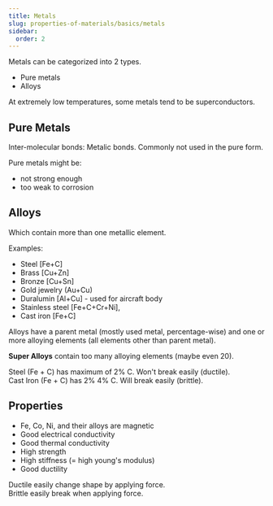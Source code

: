 ```yaml
---
title: Metals
slug: properties-of-materials/basics/metals
sidebar:
  order: 2
---
```


Metals can be categorized into 2 types.

- Pure metals
- Alloys

At extremely low temperatures, some metals tend to be superconductors.

## Pure Metals

Inter-molecular bonds: Metalic bonds. Commonly not used in the pure form.

Pure metals might be:

- not strong enough
- too weak to corrosion

## Alloys

Which contain more than one metallic element.

Examples:

- Steel [Fe+C]
- Brass [Cu+Zn]
- Bronze [Cu+Sn]
- Gold jewelry (Au+Cu)
- Duralumin [Al+Cu] - used for aircraft body
- Stainless steel [Fe+C+Cr+Ni],
- Cast iron [Fe+C]

Alloys have a parent metal (mostly used metal, percentage-wise) and one or more
alloying elements (all elements other than parent metal).

**Super Alloys** contain too many alloying elements (maybe even 20).

Steel (Fe + C) has maximum of 2% C. Won't break easily (ductile).  
Cast Iron (Fe + C) has 2% 4% C. Will break easily (brittle).

## Properties

- Fe, Co, Ni, and their alloys are magnetic
- Good electrical conductivity
- Good thermal conductivity
- High strength
- High stiffness (= high young's modulus)
- Good ductility

Ductile easily change shape by applying force.  
Brittle easily break when applying force.
